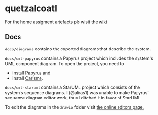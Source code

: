 # quetzalcoatl

For the home assigment artefacts pls wisit the [wiki](https://github.com/aliras1/quetzalcoatl/wiki)

## Docs

`docs/diagrams` contains the exported diagrams that describe the system.

`docs/uml-papyrus` contains a Papyrus project which includes the system's UML component diagram.
To open the project, you need to
* install [Papyrus](https://www.eclipse.org/papyrus/download.html) and
* install [Carisma](https://rgse.uni-koblenz.de/carisma/install.shtml).

`docs/uml-staruml` contains a StarUML project which consists of the system's sequence diagrams. 
I (@aliras1) was unable to make Papyrus' sequence diagram editor work, thus I ditched it in favor of StarUML.

To edit the diagrams in the `drawio` folder visit [the online editors page.](https://app.diagrams.net/)
